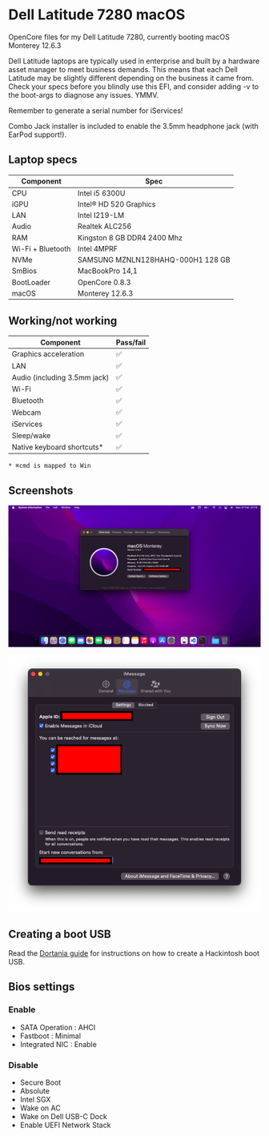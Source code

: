 # Dell Latitude 7280 macOS

OpenCore files for my Dell Latitude 7280, currently booting macOS Monterey 12.6.3

Dell Latitude laptops are typically used in enterprise and built by a hardware asset manager to meet business demands. This means that each Dell Latitude may be slightly different depending on the business it came from. Check your specs before you blindly use this EFI, and consider adding -v to the boot-args to diagnose any issues. YMMV.

Remember to generate a serial number for iServices!

Combo Jack installer is included to enable the 3.5mm headphone jack (with EarPod support!).

## Laptop specs

| Component | Spec |
| ----- | ----- |
| CPU | Intel i5 6300U |
| iGPU | Intel® HD 520 Graphics |
| LAN | Intel I219-LM |
| Audio | Realtek ALC256 |
| RAM | Kingston 8 GB DDR4 2400 Mhz |
| Wi-Fi + Bluetooth | Intel 4MPRF |
| NVMe | SAMSUNG MZNLN128HAHQ-000H1 128 GB |
| SmBios | MacBookPro 14,1 |
| BootLoader | OpenCore 0.8.3 |
| macOS | Monterey 12.6.3 |

## Working/not working

| Component | Pass/fail |
| ----- | ----- |
| Graphics acceleration | ✅ |
| LAN | ✅ |
| Audio (including 3.5mm jack) | ✅ |
| Wi-Fi | ✅ |
| Bluetooth | ✅ |
| Webcam | ✅ |
| iServices | ✅ |
| Sleep/wake | ✅ |
| Native keyboard shortcuts* | ✅ |

`* ⌘cmd is mapped to Win`

## Screenshots

![About this Mac showing the spec of the machine](./Screenshots/AboutThisMac.png)

![Screenshot of iMessage settings to show it is activated](./Screenshots/iMessage.png)

## Creating a boot USB

Read the [Dortania guide](https://dortania.github.io/OpenCore-Install-Guide/installer-guide/) for instructions on how to create a Hackintosh boot USB.

## Bios settings

### Enable
* SATA Operation : AHCI
* Fastboot : Minimal
* Integrated NIC : Enable

### Disable 
* Secure Boot
* Absolute
* Intel SGX
* Wake on AC
* Wake on Dell USB-C Dock
* Enable UEFI Network Stack